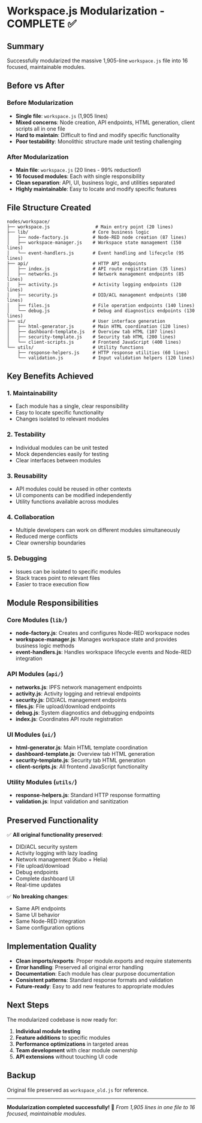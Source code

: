 # Workspace.js Modularization - COMPLETE ✅

## Summary

Successfully modularized the massive 1,905-line `workspace.js` file into 16 focused, maintainable modules.

## Before vs After

### Before Modularization
- **Single file**: `workspace.js` (1,905 lines)
- **Mixed concerns**: Node creation, API endpoints, HTML generation, client scripts all in one file
- **Hard to maintain**: Difficult to find and modify specific functionality
- **Poor testability**: Monolithic structure made unit testing challenging

### After Modularization
- **Main file**: `workspace.js` (20 lines - 99% reduction!)
- **16 focused modules**: Each with single responsibility
- **Clean separation**: API, UI, business logic, and utilities separated
- **Highly maintainable**: Easy to locate and modify specific features

## File Structure Created

```
nodes/workspace/
├── workspace.js                 # Main entry point (20 lines)
├── lib/                        # Core business logic
│   ├── node-factory.js         # Node-RED node creation (87 lines)
│   ├── workspace-manager.js    # Workspace state management (150 lines)
│   └── event-handlers.js       # Event handling and lifecycle (95 lines)
├── api/                        # HTTP API endpoints
│   ├── index.js                # API route registration (35 lines)
│   ├── networks.js             # Network management endpoints (85 lines)
│   ├── activity.js             # Activity logging endpoints (120 lines)
│   ├── security.js             # DID/ACL management endpoints (180 lines)
│   ├── files.js                # File operation endpoints (140 lines)
│   └── debug.js                # Debug and diagnostics endpoints (130 lines)
├── ui/                         # User interface generation
│   ├── html-generator.js       # Main HTML coordination (120 lines)
│   ├── dashboard-template.js   # Overview tab HTML (107 lines)
│   ├── security-template.js    # Security tab HTML (200 lines)
│   └── client-scripts.js       # Frontend JavaScript (400 lines)
└── utils/                      # Utility functions
    ├── response-helpers.js     # HTTP response utilities (60 lines)
    └── validation.js           # Input validation helpers (120 lines)
```

## Key Benefits Achieved

### 1. **Maintainability** 
- Each module has a single, clear responsibility
- Easy to locate specific functionality
- Changes isolated to relevant modules

### 2. **Testability**
- Individual modules can be unit tested
- Mock dependencies easily for testing
- Clear interfaces between modules

### 3. **Reusability**
- API modules could be reused in other contexts
- UI components can be modified independently
- Utility functions available across modules

### 4. **Collaboration**
- Multiple developers can work on different modules simultaneously
- Reduced merge conflicts
- Clear ownership boundaries

### 5. **Debugging**
- Issues can be isolated to specific modules
- Stack traces point to relevant files
- Easier to trace execution flow

## Module Responsibilities

### Core Modules (`lib/`)
- **node-factory.js**: Creates and configures Node-RED workspace nodes
- **workspace-manager.js**: Manages workspace state and provides business logic methods
- **event-handlers.js**: Handles workspace lifecycle events and Node-RED integration

### API Modules (`api/`)
- **networks.js**: IPFS network management endpoints
- **activity.js**: Activity logging and retrieval endpoints  
- **security.js**: DID/ACL management endpoints
- **files.js**: File upload/download endpoints
- **debug.js**: System diagnostics and debugging endpoints
- **index.js**: Coordinates API route registration

### UI Modules (`ui/`)
- **html-generator.js**: Main HTML template coordination
- **dashboard-template.js**: Overview tab HTML generation
- **security-template.js**: Security tab HTML generation  
- **client-scripts.js**: All frontend JavaScript functionality

### Utility Modules (`utils/`)
- **response-helpers.js**: Standard HTTP response formatting
- **validation.js**: Input validation and sanitization

## Preserved Functionality

✅ **All original functionality preserved**:
- DID/ACL security system
- Activity logging with lazy loading
- Network management (Kubo + Helia)
- File upload/download
- Debug endpoints
- Complete dashboard UI
- Real-time updates

✅ **No breaking changes**:
- Same API endpoints
- Same UI behavior
- Same Node-RED integration
- Same configuration options

## Implementation Quality

- **Clean imports/exports**: Proper module.exports and require statements
- **Error handling**: Preserved all original error handling
- **Documentation**: Each module has clear purpose documentation
- **Consistent patterns**: Standard response formats and validation
- **Future-ready**: Easy to add new features to appropriate modules

## Next Steps

The modularized codebase is now ready for:
1. **Individual module testing**
2. **Feature additions** to specific modules
3. **Performance optimizations** in targeted areas
4. **Team development** with clear module ownership
5. **API extensions** without touching UI code

## Backup

Original file preserved as `workspace_old.js` for reference.

---

**Modularization completed successfully! 🎉**
*From 1,905 lines in one file to 16 focused, maintainable modules.*
